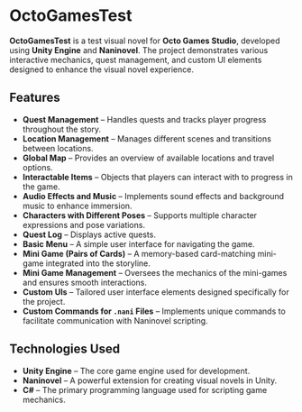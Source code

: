 # OctoGamesTest

**OctoGamesTest** is a test visual novel for **Octo Games Studio**, developed using **Unity Engine** and **Naninovel**. The project demonstrates various interactive mechanics, quest management, and custom UI elements designed to enhance the visual novel experience.

## Features

- **Quest Management** – Handles quests and tracks player progress throughout the story.
- **Location Management** – Manages different scenes and transitions between locations.
- **Global Map** – Provides an overview of available locations and travel options.
- **Interactable Items** – Objects that players can interact with to progress in the game.
- **Audio Effects and Music** – Implements sound effects and background music to enhance immersion.
- **Characters with Different Poses** – Supports multiple character expressions and pose variations.
- **Quest Log** – Displays active quests.
- **Basic Menu** – A simple user interface for navigating the game.
- **Mini Game (Pairs of Cards)** – A memory-based card-matching mini-game integrated into the storyline.
- **Mini Game Management** – Oversees the mechanics of the mini-games and ensures smooth interactions.
- **Custom UIs** – Tailored user interface elements designed specifically for the project.
- **Custom Commands for `.nani` Files** – Implements unique commands to facilitate communication with Naninovel scripting.

## Technologies Used

- **Unity Engine** – The core game engine used for development.
- **Naninovel** – A powerful extension for creating visual novels in Unity.
- **C#** – The primary programming language used for scripting game mechanics.
